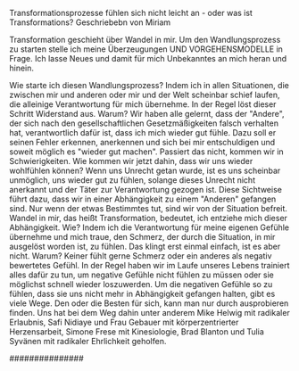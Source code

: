 Transformationsprozesse fühlen sich nicht leicht an - oder was ist Transformations?
Geschriebebn von Miriam

Transformation geschieht über Wandel in mir. Um den Wandlungsprozess zu starten stelle ich meine Überzeugungen UND VORGEHENSMODELLE in Frage. Ich lasse Neues und damit für mich Unbekanntes an mich heran und hinein.

Wie starte ich diesen Wandlungsprozess?
Indem ich in allen Situationen, die zwischen mir und anderen oder mir und der Welt scheinbar schief laufen, die alleinige Verantwortung für mich übernehme.
In der Regel löst dieser Schritt Widerstand aus. Warum?
Wir haben alle gelernt, dass der "Andere", der sich nach den gesellschaftlichen Gesetzmäßigkeiten falsch verhalten hat, verantwortlich dafür ist, dass ich mich wieder gut fühle. Dazu soll er seinen Fehler erkennen, anerkennen und sich bei mir entschuldigen und soweit möglich es "wieder gut machen". Passiert das nicht, kommen wir in Schwierigkeiten. Wie kommen wir jetzt dahin, dass wir uns wieder wohlfühlen können? Wenn uns Unrecht getan wurde, ist es uns scheinbar unmöglich, uns wieder gut zu fühlen, solange dieses Unrecht nicht anerkannt und der Täter zur Verantwortung gezogen ist.
Diese Sichtweise führt dazu, dass wir in einer Abhängigkeit zu einem "Anderen" gefangen sind. Nur wenn der etwas Bestimmtes tut, sind wir von der Situation befreit. Wandel in mir, das heißt Transformation, bedeutet, ich entziehe mich dieser Abhängigkeit. Wie?
Indem ich die Verantwortung für meine eigenen Gefühle übernehme und mich traue, den Schmerz, der durch die Situation, in mir ausgelöst worden ist, zu fühlen. Das klingt erst einmal einfach, ist es aber nicht. Warum?
Keiner fühlt gerne Schmerz oder ein anderes als negativ bewertetes Gefühl. In der Regel haben wir im Laufe unseres Lebens trainiert alles dafür zu tun, um negative Gefühle nicht fühlen zu müssen oder sie möglichst schnell wieder loszuwerden.
Um die negativen Gefühle so zu fühlen, dass sie uns nicht mehr in Abhängigkeit gefangen halten, gibt es viele Wege. Den oder die Besten für sich, kann man nur durch ausprobieren finden.
Uns hat bei dem Weg dahin unter anderem Mike Helwig mit radikaler Erlaubnis, Safi Nidiaye und Frau Gebauer mit körperzentrierter Herzensarbeit, Simone Frese mit Kinesiologie, Brad Blanton und Tulia Syvänen mit radikaler Ehrlichkeit geholfen.





###############
